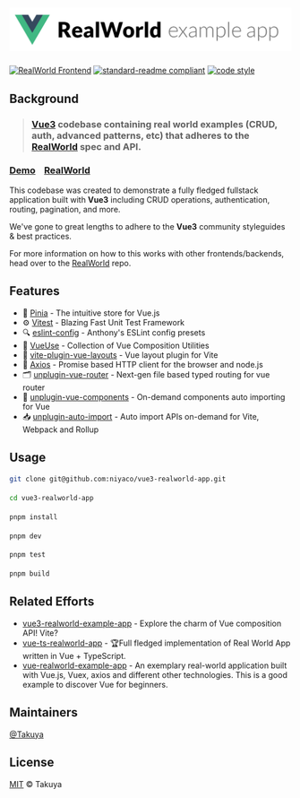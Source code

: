 # ![RealWorld Example App](logo.png)

[![RealWorld Frontend](https://img.shields.io/badge/realworld-frontend-%23783578.svg)](http://realworld.io) [![standard-readme compliant](https://img.shields.io/badge/readme%20style-standard-brightgreen.svg)](https://github.com/RichardLitt/standard-readme) [![code style](https://antfu.me/badge-code-style.svg)](https://github.com/antfu/eslint-config)

## Background

> ### [Vue3](https://vuejs.org) codebase containing real world examples (CRUD, auth, advanced patterns, etc) that adheres to the [RealWorld](https://github.com/gothinkster/realworld) spec and API.


### [Demo](https://demo.realworld.io/)&nbsp;&nbsp;&nbsp;&nbsp;[RealWorld](https://github.com/gothinkster/realworld)


This codebase was created to demonstrate a fully fledged fullstack application built with **Vue3** including CRUD operations, authentication, routing, pagination, and more.

We've gone to great lengths to adhere to the **Vue3** community styleguides & best practices.

For more information on how to this works with other frontends/backends, head over to the [RealWorld](https://github.com/gothinkster/realworld) repo.

## Features

* 🍍 [Pinia](https://pinia.vuejs.org) - The intuitive store for Vue.js
* ⚙️ [Vitest](https://vitest.dev) - Blazing Fast Unit Test Framework
* 🔍 [eslint-config](https://github.com/antfu/eslint-config) - Anthony's ESLint config presets
* 🔨 [VueUse](https://vueuse.org) - Collection of Vue Composition Utilities
* 📑 [vite-plugin-vue-layouts](https://github.com/JohnCampionJr/vite-plugin-vue-layouts) - Vue layout plugin for Vite
* 📡 [Axios](https://axios-http.com/) - Promise based HTTP client for the browser and node.js
* 🗂 [unplugin-vue-router](https://github.com/posva/unplugin-vue-router) - Next-gen file based typed routing for vue router
* 📲 [unplugin-vue-components](https://github.com/antfu/unplugin-vue-components) - On-demand components auto importing for Vue
* 📥 [unplugin-auto-import](https://github.com/antfu/unplugin-auto-import) - Auto import APIs on-demand for Vite, Webpack and Rollup

## Usage

```sh
git clone git@github.com:niyaco/vue3-realworld-app.git

cd vue3-realworld-app

pnpm install

pnpm dev

pnpm test

pnpm build
```

## Related Efforts

* [vue3-realworld-example-app](https://github.com/mutoe/vue3-realworld-example-app) - Explore the charm of Vue composition API! Vite?
* [vue-ts-realworld-app](https://github.com/AlexBrohshtut/vue-ts-realworld-app) - 🏆Full fledged implementation of Real World App written in Vue + TypeScript.
* [vue-realworld-example-app](https://github.com/khaledosman/vue-realworld-example-app) - An exemplary real-world application built with Vue.js, Vuex, axios and different other technologies. This is a good example to discover Vue for beginners.

## Maintainers

[@Takuya](https://github.com/niyaco)

## License

[MIT](https://github.com/niyaco/vue3-realworld-app/blob/master/LICENSE) © Takuya
